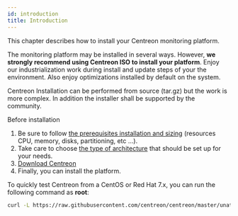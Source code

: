 ```yaml
---
id: introduction
title: Introduction
---
```


This chapter describes how to install your Centreon monitoring platform.

The monitoring platform may be installed in several ways. However, **we strongly
recommend using Centreon ISO to install your platform**. Enjoy our
industrialization work during install and update steps of your the environment. Also
enjoy optimizations installed by default on the system.

Centreon Installation can be performed from source (tar.gz) but the work is more
complex. In addition the installer shall be supported by the community.

Before installation

1.  Be sure to follow [the prerequisites installation and
    sizing](prerequisites.html/#prerequisites) (resources CPU, memory, disks,
    partitioning, etc ...).
2.  Take care to choose [the type of architecture](architectures.html) that
    should be set up for your needs.
3.  [Download Centreon](https://download.centreon.com/)
4.  Finally, you can install the platform.

To quickly test Centreon from a CentOS or Red Hat 7.x, you can run the following command as **root**:

```Bash
curl -L https://raw.githubusercontent.com/centreon/centreon/master/unattended.sh | sh
```
